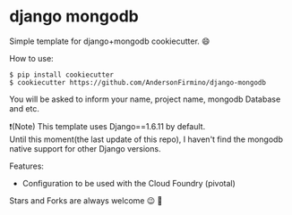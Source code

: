 # django mongodb

Simple template for django+mongodb cookiecutter. :smile:

How to use:

```
$ pip install cookiecutter
$ cookiecutter https://github.com/AndersonFirmino/django-mongodb
```

You will be asked to inform your name, project name, mongodb Database and etc.

:heavy_exclamation_mark:(Note) This template uses Django==1.6.11 by default.  
Until this moment(the last update of this repo), I haven't find the mongodb native support for other Django versions.

Features:
   * Configuration to be used with the Cloud Foundry (pivotal)

Stars and Forks are always welcome :wink: :snake:
